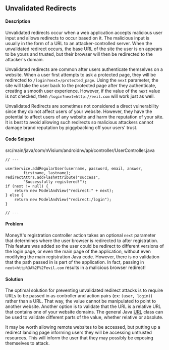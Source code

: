 ## Unvalidated Redirects

#### Description

Unvalidated redirects occur when a web application accepts malicious user input and allows redirects to occur based on it. The malicious input is usually in the form of a URL to an attacker-controlled server. When the unvalidated redirect occurs, the base URL of the site the user is on appears to be yours and trusted, but their browser will then be redirected to the attacker's domain.

Unvalidated redirects are common after users authenticate themselves on a website. When a user first attempts to ask a protected page, they will be redirected to ```/login?next=/protected_page```. Using the ```next``` parameter, the site will take the user back to the protected page after they authenticate, creating a smooth user experience. However, if the value of the ```next``` value is not checked, then ```/login?next=http://evil.com``` will work just as well.

Unvalidated Redirects are sometimes not considered a direct vulnerability since they do not affect users of your website. However, they have the potential to affect users of any website and harm the reputation of your site. It is best to avoid allowing such redirects so malicious attackers cannot damage brand reputation by piggybacking off your users' trust.

#### Code Snippet

src/main/java/com/nVisium/androidnv/api/controller/UserController.java

```
// ---

userService.addRegularUser(username, password, email, answer,
		firstname, lastname);
redirectAttrs.addFlashAttribute("success",
		"Successfully registered!");
if (next != null) {
	return new ModelAndView("redirect:" + next);
} else {
	return new ModelAndView("redirect:/login");
}

// ---
```

#### Problem

MoneyX's registration controller action takes an optional ```next``` parameter that determines where the user browser is redirected to after registration. This feature was added so the user could be redirect to different versions of the login page, or even the main page of the application, without even modifying the main registration Java code. However, there is no validation that the path passed in is part of the application. In fact, passing in ```next=http%3A%2F%2Fevil.com``` results in a malicious browser redirect!

#### Solution

The optimal solution for preventing unvalidated redirect attacks is to require URLs to be passed in as controller and action pairs (ex: ```(user, login)```) rather than a URL. That way, the value cannot be manipulated to point to another website. Another option is to validate that the URL is a relative URL that contains one of your website domains. The general Java [URL](https://docs.oracle.com/javase/8/docs/api/java/net/URL.html) class can be used to validate different parts of the value, whether relative or absolute.

It may be worth allowing remote websites to be accessed, but putting up a redirect landing page informing users they will be accessing untrusted resources. This will inform the user that they may possibly be exposing themselves to attack.